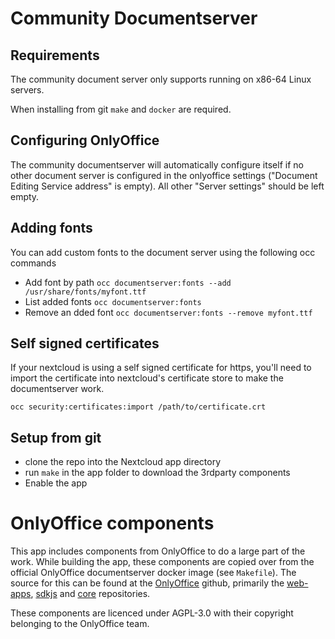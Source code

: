 # Community Documentserver

## Requirements

The community document server only supports running on x86-64 Linux servers.

When installing from git `make` and `docker` are required.

## Configuring OnlyOffice

The community documentserver will automatically configure itself if no other document server is configured in the onlyoffice settings ("Document Editing Service address" is empty).
All other "Server settings" should be left empty.

## Adding fonts

You can add custom fonts to the document server using the following occ commands

- Add font by path `occ documentserver:fonts --add /usr/share/fonts/myfont.ttf`
- List added fonts `occ documentserver:fonts`
- Remove an dded font `occ documentserver:fonts --remove myfont.ttf`

## Self signed certificates

If your nextcloud is using a self signed certificate for https, you'll need to import the certificate into nextcloud's certificate store to make the documentserver work.

    occ security:certificates:import /path/to/certificate.crt

## Setup from git

- clone the repo into the Nextcloud app directory 
- run `make` in the app folder to download the 3rdparty components
- Enable the app

# OnlyOffice components

This app includes components from OnlyOffice to do a large part of the work.
While building the app, these components are copied over from the official OnlyOffice documentserver docker image (see `Makefile`).
The source for this can be found at the [OnlyOffice](https://github.com/ONLYOFFICE) github,
primarily the [web-apps](https://github.com/ONLYOFFICE/web-apps), [sdkjs](https://github.com/ONLYOFFICE/sdkjs) and [core](https://github.com/ONLYOFFICE/core) repositories.

These components are licenced under AGPL-3.0 with their copyright belonging to the OnlyOffice team.
